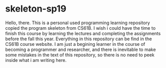# skeleton-sp19
Hello, there. This is a personal used programming learning repository copied the program skeleton from CS61B.
I wish i could have the time to finish this course by learning the lectures and completing the assignments before the fall this year.
Everything in this repository can be find in the CS61B course website. I am just a begining learner in the course of becoming a programmer and researcher,
and there is inevitable to make some mistakes in the text of this repository, so there is no need to peek inside what i am writing here. 
